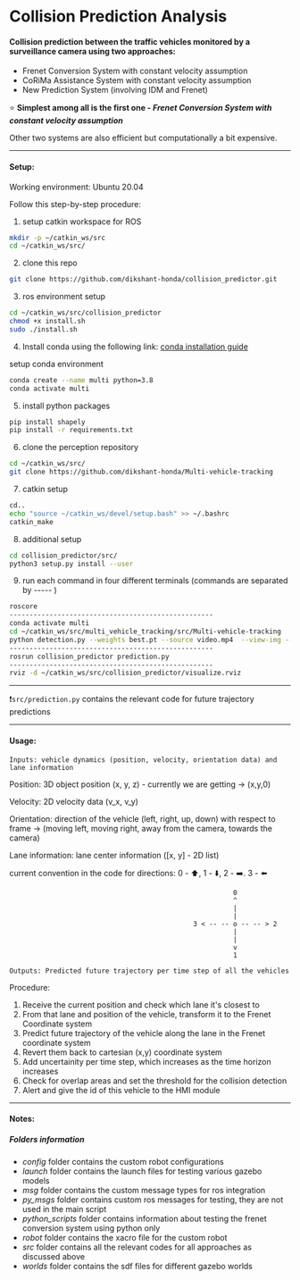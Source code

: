 # Collision Prediction Analysis

#### Collision prediction between the traffic vehicles monitored by a surveillance camera using two approaches:
* Frenet Conversion System with constant velocity assumption
* CoRiMa Assistance System  with constant velocity assumption
* New Prediction System (involving IDM and Frenet)

⭐ **Simplest among all is the first one - _Frenet Conversion System with constant velocity assumption_**

Other two systems are also efficient but computationally a bit expensive. 

-----------------------------------------------------------------------------

#### Setup:
Working environment: Ubuntu 20.04

Follow this step-by-step procedure:

1. setup catkin workspace for ROS
```bash
mkdir -p ~/catkin_ws/src
cd ~/catkin_ws/src/
```

2. clone this repo
```bash
git clone https://github.com/dikshant-honda/collision_predictor.git
```

3. ros environment setup
```bash
cd ~/catkin_ws/src/collision_predictor
chmod +x install.sh
sudo ./install.sh
```

4. Install conda using the following link: [conda installation guide](https://docs.conda.io/projects/conda/en/latest/user-guide/install/linux.html)

setup conda environment
```bash
conda create --name multi python=3.8
conda activate multi
```

5. install python packages
```bash
pip install shapely
pip install -r requirements.txt
```

6. clone the perception repository
```bash
cd ~/catkin_ws/src/
git clone https://github.com/dikshant-honda/Multi-vehicle-tracking
```

7. catkin setup
```bash
cd..
echo "source ~/catkin_ws/devel/setup.bash" >> ~/.bashrc
catkin_make
```

8. additional setup
```bash
cd collision_predictor/src/
python3 setup.py install --user
```

9. run each command in four different terminals (commands are separated by ----- )
```bash
roscore
---------------------------------------------------
conda activate multi
cd ~/catkin_ws/src/multi_vehicle_tracking/src/Multi-vehicle-tracking
python detection.py --weights best.pt --source video.mp4  --view-img --save-txt --no-trace
---------------------------------------------------
rosrun collision_predictor prediction.py
---------------------------------------------------
rviz -d ~/catkin_ws/src/collision_predictor/visualize.rviz
```

-----------------------------------------------------------------------------

❗`src/prediction.py` contains the relevant code for future trajectory predictions

-----------------------------------------------------------------------------

#### Usage:
`Inputs: vehicle dynamics (position, velocity, orientation data) and lane information`

Position: 3D object position (x, y, z) - currently we are getting -> (x,y,0)

Velocity: 2D velocity data (v_x, v_y)

Orientation: direction of the vehicle (left, right, up, down) with respect to frame -> (moving left, moving right, away from the camera, towards the camera)

Lane information: lane center information ([x, y] - 2D list)


current convention in the code for directions:
0 - ⬆️, 1 - ⬇️, 2 - ➡️. 3 - ⬅️
```
                                                        0
                                                        ^
                                                        |
                                                        |
                                              3 < -- -- o -- -- > 2
                                                        |
                                                        |
                                                        v
                                                        1
```
`Outputs: Predicted future trajectory per time step of all the vehicles`

Procedure:
1. Receive the current position and check which lane it's closest to
2. From that lane and position of the vehicle, transform it to the Frenet Coordinate system
3. Predict future trajectory of the vehicle along the lane in the Frenet coordinate system
4. Revert them back to cartesian (x,y) coordinate system
5. Add uncertainity per time step, which increases as the time horizon increases
7. Check for overlap areas and set the threshold for the collision detection
8. Alert and give the id of this vehicle to the HMI module

-----------------------------------------------------------------------------

#### Notes:
##### Folders information
* *config* folder contains the custom robot configurations
* *launch* folder contains the launch files for testing various gazebo models
* *msg* folder contains the custom message types for ros integration
* *py_msgs* folder contains custom ros messages for testing, they are not used in the main script
* *python_scripts* folder contains information about testing the frenet conversion system using python only
* *robot* folder contains the xacro file for the custom robot
* *src* folder contains all the relevant codes for all approaches as discussed above
* *worlds* folder contains the sdf files for different gazebo worlds
